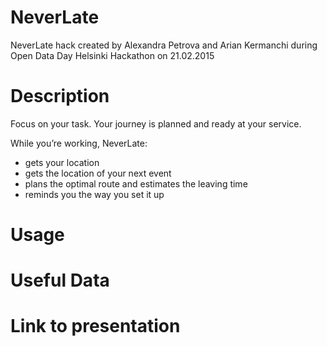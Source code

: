 # NeverLate
NeverLate hack created by Alexandra Petrova and Arian Kermanchi during Open Data Day Helsinki Hackathon on 21.02.2015

# Description
Focus on your task. Your journey is planned and ready at your service. 

While you’re working, NeverLate:

- gets your location
- gets the location of your next event
- plans the optimal route and estimates the leaving time
- reminds you the way you set it up

# Usage

# Useful Data

# Link to presentation